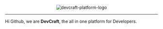 <p align="center">
  <img src="" alt="devcraft-platform-logo" />
</p>
<hr />

Hi Github, we are **DevCraft**, the all in one platform for Developers.
